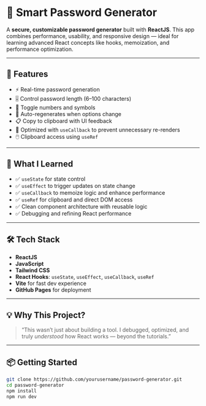 # 🔐 Smart Password Generator

A **secure, customizable password generator** built with **ReactJS**. This app combines performance, usability, and responsive design — ideal for learning advanced React concepts like hooks, memoization, and performance optimization.

---

## 🚀 Features

- ⚡ Real-time password generation
- 🎚️ Control password length (6–100 characters)
- 🔢 Toggle numbers and symbols
- 🔁 Auto-regenerates when options change
- 📋 Copy to clipboard with UI feedback
- 🧠 Optimized with `useCallback` to prevent unnecessary re-renders
- 🖱️ Clipboard access using `useRef`

---

## 🧠 What I Learned

- ✅ `useState` for state control
- ✅ `useEffect` to trigger updates on state change
- ✅ `useCallback` to memoize logic and enhance performance
- ✅ `useRef` for clipboard and direct DOM access
- ✅ Clean component architecture with reusable logic
- ✅ Debugging and refining React performance

---

## 🛠️ Tech Stack

- **ReactJS**
- **JavaScript**
- **Tailwind CSS**
- **React Hooks**: `useState`, `useEffect`, `useCallback`, `useRef`
- **Vite** for fast dev experience
- **GitHub Pages** for deployment

---

## 💡 Why This Project?

> “This wasn’t just about building a tool. I debugged, optimized, and truly *understood* how React works — beyond the tutorials.”

---

## 📦 Getting Started

```bash
git clone https://github.com/yourusername/password-generator.git
cd password-generator
npm install
npm run dev
